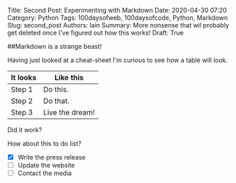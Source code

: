Title: Second Post: Experimenting with Markdown
Date: 2020-04-30 07:20
Category: Python
Tags: 100daysofweb, 100daysofcode, Python, Markdown
Slug: second_post
Authors: Iain
Summary: More nonsense that wil probably get deleted once I've figured out how this works!
Draft: True

##Markdown is a strange beast!

Having just looked at a cheat-sheet I'm curious to see how a table will look.

| It looks | Like this |
| ----------- | ----------- |
| Step 1 | Do this. |
| Step 2 | Do that. |
| Step 3 | Live the dream! |

Did it work?

How about this to do list?

- [x] Write the press release
- [ ] Update the website
- [ ] Contact the media